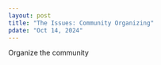 ```yaml
---
layout: post
title: "The Issues: Community Organizing"
pdate: "Oct 14, 2024"
---
```


Organize the community